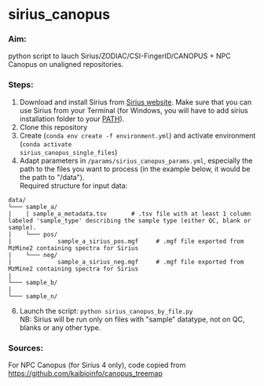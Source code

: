 # sirius_canopus

### Aim:
python script to lauch Sirius/ZODIAC/CSI-FingerID/CANOPUS + NPC Canopus on unaligned repositories.

### Steps:
1. Download and install Sirius from [Sirius website](https://bio.informatik.uni-jena.de/software/sirius/). Make sure that you can use Sirius from your Terminal (for Windows, you will have to add sirius installation folder to your [PATH](https://docs.microsoft.com/en-us/previous-versions/office/developer/sharepoint-2010/ee537574(v=office.14))).
2. Clone this repository
3. Create (<code>conda env create -f environment.yml</code>) and activate environment (<code>conda activate sirius_canopus_single_files</code>)
4. Adapt parameters in <code>/params/sirius_canopus_params.yml</code>, especially the path to the files you want to process (in the example below, it would be the path to "/data").<br>
Required structure for input data:
```
data/
└─── sample_a/
|    | sample_a_metadata.tsv       # .tsv file with at least 1 column labeled 'sample_type' describing the sample type (either QC, blank or sample).
|    └─── pos/
|             sample_a_sirius_pos.mgf     # .mgf file exported from MzMine2 containing spectra for Sirius
|    └─── neg/
|             sample_a_sirius_neg.mgf     # .mgf file exported from MzMine2 containing spectra for Sirius
|
└─── sample_b/
|
└─── sample_n/
```
6. Launch the script: <code>python sirius_canopus_by_file.py</code><br>
NB: Sirius will be run only on files with "sample" datatype, not on QC, blanks or any other type.

### Sources:
For NPC Canopus (for Sirius 4 only), code copied from https://github.com/kaibioinfo/canopus_treemap
